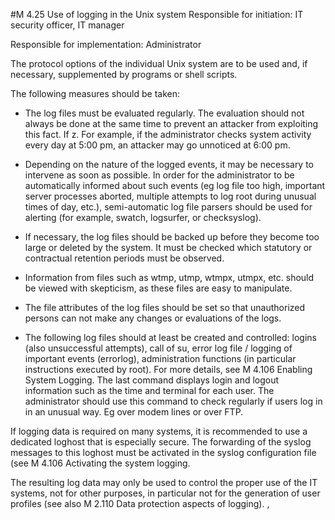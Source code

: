 #M 4.25 Use of logging in the Unix system
Responsible for initiation: IT security officer, IT manager

Responsible for implementation: Administrator

The protocol options of the individual Unix system are to be used and, if necessary, supplemented by programs or shell scripts.

The following measures should be taken:

* The log files must be evaluated regularly. The evaluation should not always be done at the same time to prevent an attacker from exploiting this fact. If z. For example, if the administrator checks system activity every day at 5:00 pm, an attacker may go unnoticed at 6:00 pm.


* Depending on the nature of the logged events, it may be necessary to intervene as soon as possible. In order for the administrator to be automatically informed about such events (eg log file too high, important server processes aborted, multiple attempts to log root during unusual times of day, etc.), semi-automatic log file parsers should be used for alerting (for example, swatch, logsurfer, or checksyslog).
* If necessary, the log files should be backed up before they become too large or deleted by the system. It must be checked which statutory or contractual retention periods must be observed.
* Information from files such as wtmp, utmp, wtmpx, utmpx, etc. should be viewed with skepticism, as these files are easy to manipulate.
* The file attributes of the log files should be set so that unauthorized persons can not make any changes or evaluations of the logs.
* The following log files should at least be created and controlled: logins (also unsuccessful attempts), call of su, error log file / logging of important events (errorlog), administration functions (in particular instructions executed by root). For more details, see M 4.106 Enabling System Logging. The last command displays login and logout information such as the time and terminal for each user. The administrator should use this command to check regularly if users log in in an unusual way. Eg over modem lines or over FTP.


If logging data is required on many systems, it is recommended to use a dedicated loghost that is especially secure. The forwarding of the syslog messages to this loghost must be activated in the syslog configuration file (see M 4.106 Activating the system logging.

The resulting log data may only be used to control the proper use of the IT systems, not for other purposes, in particular not for the generation of user profiles (see also M 2.110 Data protection aspects of logging). ,



